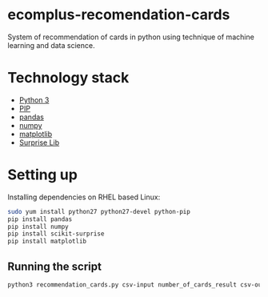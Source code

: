 # ecomplus-recomendation-cards
System of recommendation of cards in python using technique of machine learning and data science.

# Technology stack
+ [Python 3](https://www.python.org/downloads/release/python-370/) 
+ [PIP](https://pypi.org/project/pip/)
+ [pandas](https://pandas.pydata.org/) 
+ [numpy](http://www.numpy.org/) 
+ [matplotlib](https://matplotlib.org/) 
+ [Surprise Lib](http://surpriselib.com/)



# Setting up
Installing dependencies on RHEL based Linux:
```bash
sudo yum install python27 python27-devel python-pip
pip install pandas
pip install numpy
pip install scikit-surprise
pip install matplotlib
```

## Running the script
```bash
python3 recommendation_cards.py csv-input number_of_cards_result csv-output

```


